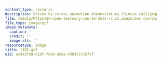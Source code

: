 ```yaml
---
content_type: resource
description: Stroke-by-stroke animation demonstrating Chinese calligraphy.
file: /media/https%3A/open-learning-course-data-rc.s3.amazonaws.com/21g-104-chinese-iv-regular-spring-2004/ec4a5f89d1bf7d84a50e4d0307c3e75f_l102.gif
file_type: image/gif
image_metadata:
  caption: ''
  credit: ''
  image-alt: ''
resourcetype: Image
title: l102.gif
uid: ec4a5f89-d1bf-7d84-a50e-4d0307c3e75f
---
```

